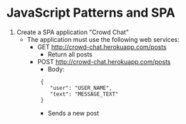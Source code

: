 # JavaScript Patterns and SPA

1. Create a SPA application "Crowd Chat"
	* The application must use the following web services:
		* GET http://crowd-chat.herokuapp.com/posts
			* Return all posts
		* POST http://crowd-chat.herokuapp.com/posts
			* Body:
			```
			 { 
			 	"user": "USER_NAME",
			 	"text": "MESSAGE_TEXT"
			 }
			```
			* Sends a new post
